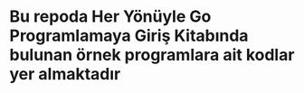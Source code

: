 # Bu repoda Her Yönüyle Go Programlamaya Giriş Kitabında bulunan örnek programlara ait kodlar yer almaktadır

